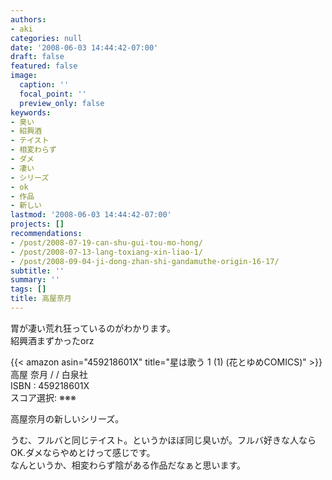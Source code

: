 ```yaml
---
authors:
- aki
categories: null
date: '2008-06-03 14:44:42-07:00'
draft: false
featured: false
image:
  caption: ''
  focal_point: ''
  preview_only: false
keywords:
- 臭い
- 紹興酒
- テイスト
- 相変わらず
- ダメ
- 凄い
- シリーズ
- ok
- 作品
- 新しい
lastmod: '2008-06-03 14:44:42-07:00'
projects: []
recommendations:
- /post/2008-07-19-can-shu-gui-tou-mo-hong/
- /post/2008-07-13-lang-toxiang-xin-liao-1/
- /post/2008-09-04-ji-dong-zhan-shi-gandamuthe-origin-16-17/
subtitle: ''
summary: ''
tags: []
title: 高屋奈月
---
```


胃が凄い荒れ狂っているのがわかります。  
紹興酒まずかったorz

{{< amazon asin="459218601X" title="星は歌う 1 (1) (花とゆめCOMICS)" >}}
高屋 奈月 / / 白泉社  
ISBN : 459218601X  
スコア選択: ※※※

高屋奈月の新しいシリーズ。

うむ、フルバと同じテイスト。というかほぼ同じ臭いが。フルバ好きな人ならOK.ダメならやめとけって感じです。  
なんというか、相変わらず陰がある作品だなぁと思います。